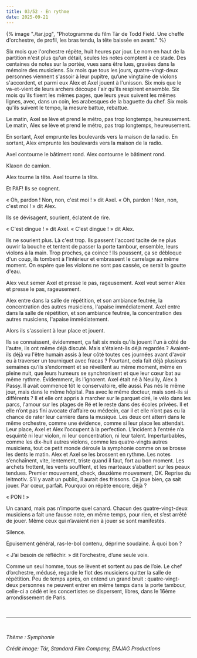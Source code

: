 ```yaml
---
title: 03/52 - En rythme
date: 2025-09-21
---
```

{% image "./tar.jpg", "Photogramme du film Tár de Todd Field. Une cheffe d'orchestre, de profil, les bras tendu, la tête baissée en avant." %}

Six mois que l'orchestre répète, huit heures par jour. Le nom en haut de la partition n'est plus qu'un détail, seules les notes comptent à ce stade. Des centaines de notes sur la portée, vues sans être lues, gravées dans la mémoire des musiciens. Six mois que tous les jours, quatre-vingt-deux personnes viennent s'assoir à leur pupitre, qu’une vingtaine de violons s'accordent, et parmi eux Alex et Axel jouent à l'unisson. Six mois que le va-et-vient de leurs archers découpe l'air qu'ils respirent ensemble. Six mois qu'ils fixent les mêmes pages, que leurs yeux suivent les mêmes lignes, avec, dans un coin, les arabesques de la baguette du chef. Six mois qu'ils suivent le tempo, la mesure battue, rebattue.

Le matin, Axel se lève et prend le métro, pas trop longtemps, heureusement.
Le matin, Alex se lève et prend le métro, pas trop longtemps, heureusement.

En sortant, Axel emprunte les boulevards vers la maison de la radio.
En sortant, Alex emprunte les boulevards vers la maison de la radio.

Axel contourne le bâtiment rond.
Alex contourne le bâtiment rond.

Klaxon de camion.

Alex tourne la tête.
Axel tourne la tête.

Et PAF! Ils se cognent.

« Oh, pardon ! Non, non, c'est moi ! » dit Axel.
« Oh, pardon ! Non, non, c'est moi ! » dit Alex.

Ils se dévisagent, sourient, éclatent de rire.

« C'est dingue ! » dit Axel.
« C'est dingue ! » dit Alex.

Ils ne sourient plus. Là c'est trop. Ils passent l'accord tacite de ne plus ouvrir la bouche et tentent de passer la porte tambour, ensemble, leurs violons à la main. Trop proches, ça coince ! Ils poussent, ça se débloque d'un coup, ils tombent à l'intérieur et embrassent le carrelage au même moment. On espère que les violons ne sont pas cassés, ce serait la goutte d'eau.

Alex veut semer Axel et presse le pas, rageusement.
Axel veut semer Alex et presse le pas, rageusement.

Alex entre dans la salle de répétition, et son ambiance feutrée, la concentration des autres musiciens, l'apaise immédiatement.
Axel entre dans la salle de répétition, et son ambiance feutrée, la concentration des autres musiciens, l'apaise immédiatement.

Alors ils s'assoient à leur place et jouent.

Ils se connaissent, évidemment, ça fait six mois qu'ils jouent l'un à côté de l'autre, ils ont même déjà discuté. Mais s'étaient-ils déjà regardés ? Avaient-ils déjà vu l'être humain assis à leur côté toutes ces journées avant d'avoir eu à traverser un tourniquet avec fracas ? Pourtant, cela fait déjà plusieurs semaines qu’ils s’endorment et se réveillent au même moment, même en pleine nuit, que leurs humeurs se synchronisent et que leur cœur bat au même rythme. Évidemment, ils l’ignorent. 
Axel était né à Neuilly, Alex à Passy. Il avait commencé tôt le conservatoire, elle aussi. Pas nés le même jour, mais dans le même hôpital. Pas  avec le même docteur, mais sont-ils si différents ? Il et elle ont appris à marcher sur le parquet ciré, le vélo dans les parcs, l'amour sur les plages de Ré et le reste dans des écoles privées. Il et elle n’ont pas fini avocate d’affaire ou médecin, car il et elle n’ont pas eu la chance de rater leur carrière dans la musique. Les deux ont atterri dans le même orchestre, comme une évidence, comme si leur place les attendait.
Leur place, Axel et Alex l’occupent à la perfection. L’incident à l’entrée n’a esquinté ni leur violon, ni leur concentration, ni leur talent. Imperturbables, comme les dix-huit autres violons, comme les quatre-vingts autres musiciens, tout ce petit monde déroule la symphonie comme on se brosse les dents le matin. Alex et Axel se les brossent en rythme. Les notes s’enchaînent, vite, lentement, triste quand il faut, fort au bon moment. Les archets frottent, les vents soufflent, et les marteaux s’abattent sur les peaux tendues. Premier mouvement, check, deuxième mouvement, OK. Reprise du leitmotiv. S’il y avait un public, il aurait des frissons. Ça joue bien, ça sait jouer. Par cœur, parfait. Pourquoi on répète encore, déjà ? 

« PON ! »

Un canard, mais pas n’importe quel canard. Chacun des quatre-vingt-deux musiciens a fait une fausse note, en même temps, pour rien, et s’est arrêté de jouer. Même ceux qui n’avaient rien à jouer se sont manifestés. 

Silence.

Épuisement général, ras-le-bol contenu, déprime soudaine. À quoi bon ?

« J’ai besoin de réfléchir. » dit l’orchestre, d’une seule voix.

Comme un seul homme, tous se lèvent et sortent au pas de l’oie. Le chef d’orchestre, médusé, regarde le flot des musiciens quitter la salle de répétition. Peu de temps après, on entend un grand bruit : quatre-vingt-deux personnes ne peuvent entrer en même temps dans la porte tambour, celle-ci a cédé et les concertistes se dispersent, libres, dans le 16ème arrondissement de Paris.




</br>

____
</br>

*Thème : Symphonie*

*Crédit image: Tár, Standard Film Company, EMJAG Productions*
